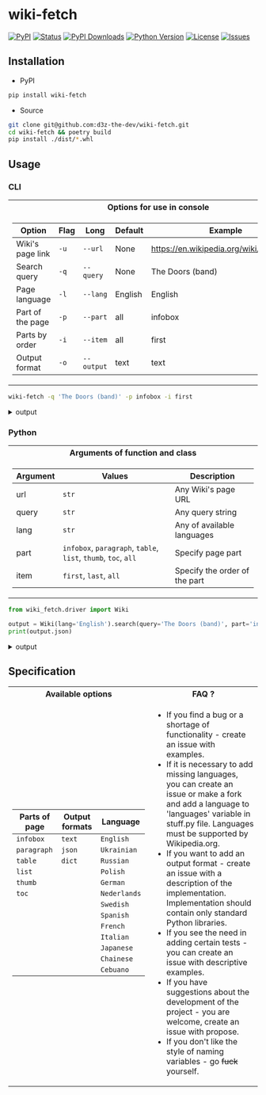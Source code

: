 # wiki-fetch

[![PyPI](https://img.shields.io/pypi/v/wiki-fetch)](https://github.com/d3z-the-dev/wiki-fetch/releases/)
[![Status](https://img.shields.io/pypi/status/wiki-fetch)](https://pypi.org/project/wiki-fetch/)
[![PyPI Downloads](https://img.shields.io/pypi/dm/wiki-fetch)](https://pypi.org/project/wiki-fetch/)
[![Python Version](https://img.shields.io/pypi/pyversions/wiki-fetch?color=%23244E71)](https://pypi.org/project/wiki-fetch/)
[![License](https://img.shields.io/pypi/l/wiki-fetch?color=272727)](https://en.wikipedia.org/wiki/Apache_License#Apache_License_2.0)
[![Issues](https://img.shields.io/github/issues/d3z-the-dev/wiki-fetch)](https://github.com/d3z-the-dev/wiki-fetch/issues)

## Installation

- PyPI

```bash
pip install wiki-fetch
```

- Source

```bash
git clone git@github.com:d3z-the-dev/wiki-fetch.git
cd wiki-fetch && poetry build
pip install ./dist/*.whl
```

## Usage

### CLI

<table>
<tr><th>Options for use in console</th></tr>
<tr><td>

| Option           | Flag | Long       | Default | Example                                   |
| ---------------- | ---- | ---------- | ------- | ----------------------------------------- |
| Wiki's page link | `-u` | `--url`    | None    | <https://en.wikipedia.org/wiki/The_Doors> |
| Search query     | `-q` | `--query`  | None    | The Doors (band)                          |
| Page language    | `-l` | `--lang`   | English | English                                   |
| Part of the page | `-p` | `--part`   | all     | infobox                                   |
| Parts by order   | `-i` | `--item`   | all     | first                                     |
| Output format    | `-o` | `--output` | text    | text                                      |
    
</td></tr>
</table>

```bash
wiki-fetch -q 'The Doors (band)' -p infobox -i first
```

<details>
<summary>output</summary>

```yaml
Infobox: 
    The Doors: 
        The Doors: 
            Image: https://upload.wikimedia.org/wikipedia/commons/thumb/6/69/The_Doors_1968.JPG/250px-The_Doors_1968.JPG
            Caption: The Doors in 1966: Morrison (left), Densmore (centre), Krieger (right) and Manzarek (seated)
        Background information: 
            Origin: Los Angeles, California, U.S.
            Genres: 
                Psychedelic Rock
                Blues Rock
                Acid Rock
            Years active: 
                1965-1973
                1978
            Labels: 
                Elektra
                Rhino
            Spinoffs: 
                The Psychedelic Rangers
                Butts Band
                Nite City
                Manzarek-Krieger
            Spinoff of: Rick & the Ravens
            Past members: 
                Jim Morrison
                Ray Manzarek
                Robby Krieger
                John Densmore
            Website: thedoors.com
URL: https://en.wikipedia.org/?search=The Doors (Band)
```
</details>

### Python

<table>
<tr><th>Arguments of function and class</th></tr>
<tr><td>
    
| Argument | Values                                                         | Description                     |
| -------- | -------------------------------------------------------------- | ------------------------------- |
| url      | `str`                                                          | Any Wiki's page URL             |
| query    | `str`                                                          | Any query string                |
| lang     | `str`                                                          | Any of available languages      |
| part     | `infobox`, `paragraph`, `table`, `list`, `thumb`, `toc`, `all` | Specify page part               |
| item     | `first`, `last`, `all`                                         | Specify the order of the part   |

</td></tr>
</table>

```python
from wiki_fetch.driver import Wiki

output = Wiki(lang='English').search(query='The Doors (band)', part='infobox', item='first')
print(output.json)
```

<details>
<summary>output</summary>

```json
{
    "Infobox": [
        {
            "The Doors": {
                "The Doors": {
                    "Image": "https://upload.wikimedia.org/wikipedia/commons/thumb/6/69/The_Doors_1968.JPG/250px-The_Doors_1968.JPG",
                    "Caption": "The Doors in 1966: Morrison (left), Densmore (centre), Krieger (right) and Manzarek (seated)"
                },
                "Background information": {
                    "Origin": "Los Angeles, California, U.S.",
                    "Genres": [
                        "Psychedelic Rock",
                        "Blues Rock",
                        "Acid Rock"
                    ],
                    "Years active": [
                        "1965-1973",
                        "1978"
                    ],
                    "Labels": [
                        "Elektra",
                        "Rhino"
                    ],
                    "Spinoffs": [
                        "The Psychedelic Rangers",
                        "Butts Band",
                        "Nite City",
                        "Manzarek-Krieger"
                    ],
                    "Spinoff of": "Rick & the Ravens",
                    "Past members": [
                        "Jim Morrison",
                        "Ray Manzarek",
                        "Robby Krieger",
                        "John Densmore"
                    ],
                    "Website": "thedoors.com"
                }
            }
        }
    ],
    "URL": "https://en.wikipedia.org/?search=The Doors (Band)"
}
```
</details>

## Specification
    
<table>
<tr><th>Available options</th><th> FAQ ? </th></tr>
<tr><td>

| Parts of page | Output formats | Language       |
| ------------- | -------------- | -------------- |
| `infobox`     | `text`         | `English`      |
| `paragraph`   | `json`         | `Ukrainian`    |
| `table`       | `dict`         | `Russian`      |
| `list`        |                | `Polish`       |
| `thumb`       |                | `German`       |
| `toc`         |                | `Nederlands`   |
|               |                | `Swedish`      |
|               |                | `Spanish`      |
|               |                | `French`       |
|               |                | `Italian`      |
|               |                | `Japanese`     |
|               |                | `Chainese`     |
|               |                | `Cebuano`      |

</td><td>

- If you find a bug or a shortage of functionality - create an issue with examples.
- If it is necessary to add missing languages, you can create an issue or make a fork and add a language to 'languages' variable in stuff.py file. Languages must be supported by Wikipedia.org.
- If you want to add an output format - create an issue with a description of the implementation. Implementation should contain only standard Python libraries.
- If you see the need in adding certain tests - you can create an issue with descriptive examples.
- If you have suggestions about the development of the project - you are welcome, create an issue with propose.
- If you don't like the style of naming variables - go ~~fuck~~ yourself.

</td></tr>
</table>
